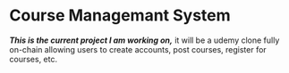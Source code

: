 # Course Managemant System

***This is the current project I am working on,*** it will be a udemy clone fully on-chain allowing users to create accounts, post courses, register for courses, etc.
